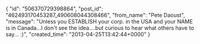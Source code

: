  {
   "id": "506370729398864",
   "post_id": "462493170453287_490608044308466",
   "from_name": "Pete Daoust",
   "message": "Unless you ESTABLISH your corp. in the USA and your NAME is in Canada...I don't see the idea....but curious to hear what others have to say... :)",
   "created_time": "2013-04-25T13:42:44+0000"
 }
